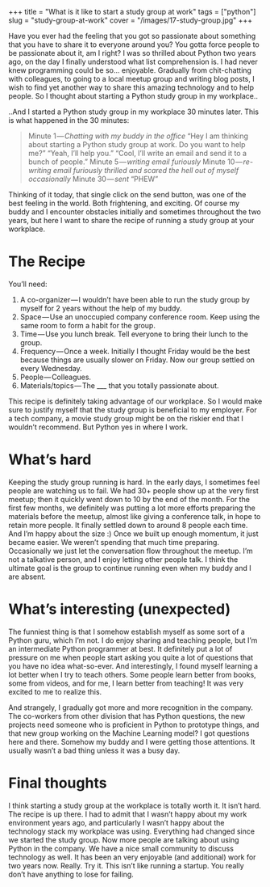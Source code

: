 +++
title = "What is it like to start a study group at work"
tags = ["python"]
slug = "study-group-at-work"
cover = "/images/17-study-group.jpg"
+++

Have you ever had the feeling that you got so passionate about something that you have to share it to everyone around you? You gotta force people to be passionate about it, am I right? I was so thrilled about Python two years ago, on the day I finally understood what list comprehension is. I had never knew programming could be so… enjoyable. Gradually from chit-chatting with colleagues, to going to a local meetup group and writing blog posts, I wish to find yet another way to share this amazing technology and to help people. So I thought about starting a Python study group in my workplace..

..And I started a Python study group in my workplace 30 minutes later. This is what happened in the 30 minutes:

<!-- more -->

> Minute 1 — *Chatting with my buddy in the office*
> “Hey I am thinking about starting a Python study group at work. Do you want to help me?” “Yeah, I’ll help you.” “Cool, I’ll write an email and send it to a bunch of people.”
> Minute 5 — *writing email furiously*
> Minute 10 — *re-writing email furiously* *thrilled and scared the hell out of myself occasionally*
> Minute 30 — *sent*
> “PHEW”

Thinking of it today, that single click on the send button, was one of the best feeling in the world. Both frightening, and exciting. Of course my buddy and I encounter obstacles initially and sometimes throughout the two years, but here I want to share the recipe of running a study group at your workplace.

# The Recipe

You’ll need:

1. A co-organizer — I wouldn’t have been able to run the study group by myself for 2 years without the help of my buddy.
1. Space — Use an unoccupied company conference room. Keep using the same room to form a habit for the group.
1. Time — Use you lunch break. Tell everyone to bring their lunch to the group.
1. Frequency — Once a week. Initially I thought Friday would be the best because things are usually slower on Friday. Now our group settled on every Wednesday.
1.  People — Colleagues.
1.  Materials/topics — The ___ that you totally passionate about.

This recipe is definitely taking advantage of our workplace. So I would make sure to justify myself that the study group is beneficial to my employer. For a tech company, a movie study group might be on the riskier end that I wouldn’t recommend. But Python yes in where I work.

# What’s hard

Keeping the study group running is hard. In the early days, I sometimes feel people are watching us to fail. We had 30+ people show up at the very first meetup; then it quickly went down to 10 by the end of the month. For the first few months, we definitely was putting a lot more efforts preparing the materials before the meetup, almost like giving a conference talk, in hope to retain more people. It finally settled down to around 8 people each time. And I’m happy about the size :) Once we built up enough momentum, it just became easier. We weren’t spending that much time preparing. Occasionally we just let the conversation flow throughout the meetup. I’m not a talkative person, and I enjoy letting other people talk. I think the ultimate goal is the group to continue running even when my buddy and I are absent.

# What’s interesting (unexpected)

The funniest thing is that I somehow establish myself as some sort of a Python guru, which I’m not. I do enjoy sharing and teaching people, but I’m an intermediate Python programmer at best. It definitely put a lot of pressure on me when people start asking you quite a lot of questions that you have no idea what-so-ever. And interestingly, I found myself learning a lot better when I try to teach others. Some people learn better from books, some from videos, and for me, I learn better from teaching! It was very excited to me to realize this.

And strangely, I gradually got more and more recognition in the company. The co-workers from other division that has Python questions, the new projects need someone who is proficient in Python to prototype things, and that new group working on the Machine Learning model? I got questions here and there. Somehow my buddy and I were getting those attentions. It usually wasn’t a bad thing unless it was a busy day.

# Final thoughts

I think starting a study group at the workplace is totally worth it. It isn’t hard. The recipe is up there. I had to admit that I wasn’t happy about my work environment years ago, and particularly I wasn’t happy about the technology stack my workplace was using. Everything had changed since we started the study group. Now more people are talking about using Python in the company. We have a nice small community to discuss technology as well. It has been an very enjoyable (and additional) work for two years now. Really. Try it. This isn’t like running a startup. You really don’t have anything to lose for failing.
